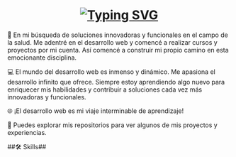 
# <div align="center"><a href="https://git.io/typing-svg"><img src="https://readme-typing-svg.herokuapp.com?font=Fira+Code&pause=1000&color=F7E57D&background=000000F8&center=true&vCenter=true&random=false&width=435&lines=%C2%A1Bienvenido+a+mi+Github!+%F0%9F%9A%80" alt="Typing SVG" /></a></div>

🚀 En mi búsqueda de soluciones innovadoras y funcionales en el campo de la salud. Me adentré en el desarrollo web y comencé a realizar cursos y proyectos por mi cuenta. Así comencé a construir mi propio camino en esta emocionante disciplina.

💻 El mundo del desarrollo web es inmenso y dinámico. Me apasiona el desarrollo infinito que ofrece. Siempre estoy aprendiendo algo nuevo para enriquecer mis habilidades y contribuir a soluciones cada vez más innovadoras y funcionales. 

🌐 ¡El desarrollo web es mi viaje interminable de aprendizaje! 

💫 Puedes explorar mis repositorios para ver algunos de mis proyectos y experiencias. 

##🛠️ Skills##

